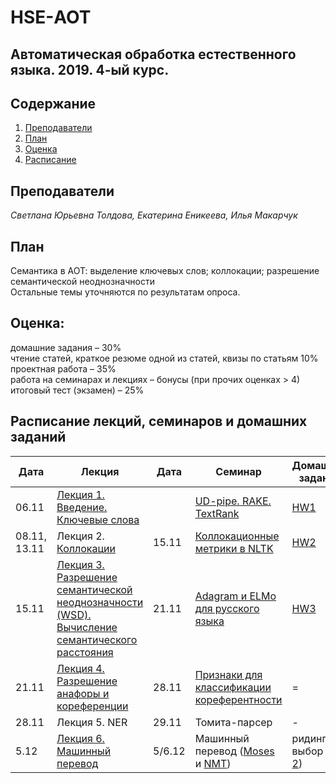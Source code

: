 # HSE-АОТ
## Автоматическая обработка естественного языка. 2019. 4-ый курс. <br>

## Содержание
1. [Преподаватели](#prep)
2. [План](#plan)
3. [Оценка](#score)
4. [Расписание](#sched)

## Преподаватели<a name="prep"/>
*Светлана Юрьевна Толдова, Екатерина Еникеева, Илья Макарчук*<br>

## План<br><a name="plan"/>
Семантика в АОТ: выделение ключевых слов; коллокации; разрешение семантической неоднозначности<br>
Остальные темы уточняются по результатам опроса.

## Оценка:<br><a name="score"/>
домашние задания – 30% <br>
чтение статей, краткое резюме одной из статей, квизы по статьям 10%<br>
проектная работа – 35%<br>
работа на семинарах и лекциях – бонусы (при прочих оценках > 4)<br>
итоговый тест (экзамен) – 25%<br>

## Расписание лекций, семинаров и домашних заданий<a name="sched"/>
|Дата|Лекция|Дата|Семинар|Домашнее задание|Дедлайн|
|-|-|-|-|-|-|
|06.11|[Лекция 1. Введение. Ключевые слова](https://github.com/sjut/HSE-Compling/blob/master/Lectures/CL2_1L_KW.ppt)|| [UD-pipe. RAKE. TextRank](https://github.com/sjut/HSE-Compling/tree/master/seminars/1_Keywords.ipynb) | [HW1](https://github.com/sjut/HSE-Compling/tree/master/hw/hw1.md) |18.11|
|08.11, 13.11|Лекция 2. [Коллокации](https://github.com/sjut/HSE-Compling/blob/master/Lectures/CL2_L_Collocations.pptx)|15.11|[Коллокационные метрики в NLTK](https://github.com/sjut/HSE-Compling/tree/master/seminars/2_Collocations.ipynb)| [HW2](https://github.com/sjut/HSE-Compling/tree/master/hw/hw2.md) | 26.11 |
|15.11|[Лекция 3. Разрешение семантической неоднозначности (WSD). Вычисление семантического расстояния]()| 21.11 | [Adagram и ELMo для русского языка](https://github.com/sjut/HSE-Compling/tree/master/seminars/3_WSD.ipynb) | [HW3](https://github.com/sjut/HSE-Compling/tree/master/hw/hw3.md) | 9.12 |
|21.11|[Лекция 4. Разрешение анафоры и кореференции]()| 28.11 | [Признаки для классификации кореферентности](https://github.com/sjut/HSE-Compling/tree/master/seminars/4_Coreference.ipynb) | = | = |
|28.11|Лекция 5. NER | 29.11 | Томита-парсер | - | - |
|5.12 | [Лекция 6. Машинный перевод](https://github.com/sjut/HSE-Compling/blob/master/Lectures/MT.pptx) | 5/6.12 | Машинный перевод ([Moses](http://www.statmt.org/moses/?n=Moses.Tutorial) и [NMT](https://github.com/sjut/HSE-Compling/tree/master/seminars/6_NMT.ipynb)) | ридинг на выбор ([1](https://www.aclweb.org/anthology/J03-1002.pdf) и [2](https://arxiv.org/pdf/1409.0473.pdf)) | |
